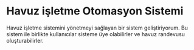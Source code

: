 # Havuz işletme Otomasyon Sistemi

Havuz işletme sistemini yönetmeyi sağlayan bir sistem geliştiriyorum. Bu sistem ile birlikte kullanıcılar sisteme üye olabilirler ve havuz randevusu oluşturabilirler.